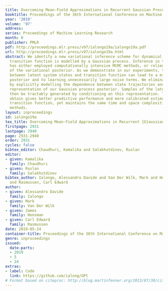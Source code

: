 ```yaml
---
title: Overcoming Mean-Field Approximations in Recurrent Gaussian Process Models
booktitle: Proceedings of the 36th International Conference on Machine Learning
year: '2019'
volume: '97'
address: 
series: Proceedings of Machine Learning Research
month: 0
publisher: PMLR
pdf: http://proceedings.mlr.press/v97/ialongo19a/ialongo19a.pdf
url: http://proceedings.mlr.press/v97/ialongo19a.html
abstract: We identify a new variational inference scheme for dynamical systems whose
  transition function is modelled by a Gaussian process. Inference in this setting
  has either employed computationally intensive MCMC methods, or relied on factorisations
  of the variational posterior. As we demonstrate in our experiments, the factorisation
  between latent system states and transition function can lead to a miscalibrated
  posterior and to learning unnecessarily large noise terms. We eliminate this factorisation
  by explicitly modelling the dependence between state trajectories and the low-rank
  representation of our Gaussian process posterior. Samples of the latent states can
  then be tractably generated by conditioning on this representation. The method we
  obtain gives better predictive performance and more calibrated estimates of the
  transition function, yet maintains the same time and space complexities as mean-field
  methods.
layout: inproceedings
id: ialongo19a
tex_title: Overcoming Mean-Field Approximations in Recurrent {G}aussian Process Models
firstpage: 2931
lastpage: 2940
page: 2931-2940
order: 2931
cycles: false
bibtex_editor: Chaudhuri, Kamalika and Salakhutdinov, Ruslan
editor:
- given: Kamalika
  family: Chaudhuri
- given: Ruslan
  family: Salakhutdinov
bibtex_author: Ialongo, Alessandro Davide and Van Der Wilk, Mark and Hensman, James
  and Rasmussen, Carl Edward
author:
- given: Alessandro Davide
  family: Ialongo
- given: Mark
  family: Van Der Wilk
- given: James
  family: Hensman
- given: Carl Edward
  family: Rasmussen
date: 2019-05-24
container-title: Proceedings of the 36th International Conference on Machine Learning
genre: inproceedings
issued:
  date-parts:
  - 2019
  - 5
  - 24
extras:
- label: Code
  link: https://github.com/ialong/GPt
# Format based on citeproc: http://blog.martinfenner.org/2013/07/30/citeproc-yaml-for-bibliographies/
---
```

